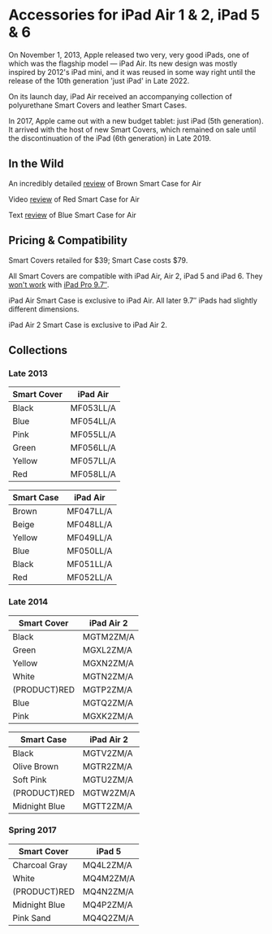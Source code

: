 # Accessories for iPad Air 1 & 2, iPad 5 & 6

On November 1, 2013, Apple released two very, very good iPads, one of which was the flagship model — iPad Air.
Its new design was mostly inspired by 2012's iPad mini, and it was reused in some way right until the release of the 10th generation 'just iPad' in Late 2022.

On its launch day, iPad Air received an accompanying collection of polyurethane Smart Covers and leather Smart Cases.

In 2017, Apple came out with a new budget tablet: just iPad (5th generation). It arrived with the host of new Smart Covers, which remained on sale until the discontinuation of the iPad (6th generation) in Late 2019.

## In the Wild

An incredibly detailed [review](https://gadgetmac.com/reviews/apple-ipad-air-smart-case-review.html) of Brown Smart Case for Air

Video [review](https://youtu.be/yZ1oOarWv9s) of Red Smart Case for Air

Text [review](https://www.imore.com/ipad-air-smart-case-review) of Blue Smart Case for Air

## Pricing & Compatibility

Smart Covers retailed for \$39; Smart Case costs \$79.

All Smart Covers are compatible with iPad Air, Air 2, iPad 5 and iPad 6. They [won't work](https://www.businessinsider.com/old-apple-smart-covers-wont-work-with-new-ipads-because-of-magnets-2016-4) with [iPad Pro 9.7″](/ipad_pro97).

iPad Air Smart Case is exclusive to iPad Air. All later 9.7″ iPads had slightly different dimensions.

iPad Air 2 Smart Case is exclusive to iPad Air 2.

## Collections

### Late 2013

| Smart Cover | iPad Air  |
| ----------- | --------- |
| Black       | MF053LL/A |
| Blue        | MF054LL/A |
| Pink        | MF055LL/A |
| Green       | MF056LL/A |
| Yellow      | MF057LL/A |
| Red         | MF058LL/A |

| Smart Case | iPad Air  |
| ---------- | --------- |
| Brown      | MF047LL/A |
| Beige      | MF048LL/A |
| Yellow     | MF049LL/A |
| Blue       | MF050LL/A |
| Black      | MF051LL/A |
| Red        | MF052LL/A |

### Late 2014

| Smart Cover  | iPad Air 2 |
| ------------ | ---------- |
| Black        | MGTM2ZM/A  |
| Green        | MGXL2ZM/A  |
| Yellow       | MGXN2ZM/A  |
| White        | MGTN2ZM/A  |
| (PRODUCT)RED | MGTP2ZM/A  |
| Blue         | MGTQ2ZM/A  |
| Pink         | MGXK2ZM/A  |

| Smart Case    | iPad Air 2 |
| ------------- | ---------- |
| Black         | MGTV2ZM/A  |
| Olive Brown   | MGTR2ZM/A  |
| Soft Pink     | MGTU2ZM/A  |
| (PRODUCT)RED  | MGTW2ZM/A  |
| Midnight Blue | MGTT2ZM/A  |

### Spring 2017

| Smart Cover   | iPad 5    |
| ------------- | --------- |
| Charcoal Gray | MQ4L2ZM/A |
| White         | MQ4M2ZM/A |
| (PRODUCT)RED  | MQ4N2ZM/A |
| Midnight Blue | MQ4P2ZM/A |
| Pink Sand     | MQ4Q2ZM/A |
